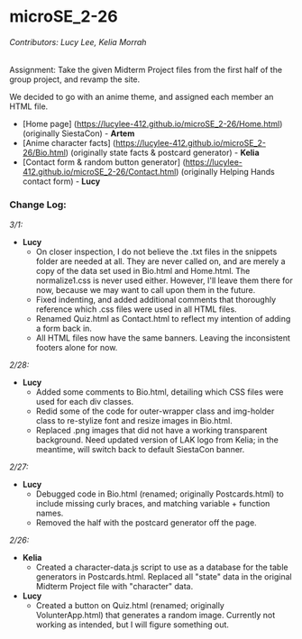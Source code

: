 # microSE_2-26

###### Contributors: Lucy Lee, Kelia Morrah

Assignment: Take the given Midterm Project files from the first half of the group project, and revamp the site.

We decided to go with an anime theme, and assigned each member an HTML file.
- [Home page] (https://lucylee-412.github.io/microSE_2-26/Home.html) (originally SiestaCon) - **Artem**
- [Anime character facts] (https://lucylee-412.github.io/microSE_2-26/Bio.html) (originally state facts & postcard generator) - **Kelia**
- [Contact form & random button generator] (https://lucylee-412.github.io/microSE_2-26/Contact.html) (originally Helping Hands contact form) - **Lucy**

### Change Log:
*3/1:*
- **Lucy**
  - On closer inspection, I do not believe the .txt files in the snippets folder are needed at all. They are never called on, and are merely a copy of the data set used in Bio.html and Home.html. The normalize1.css is never used either. However, I'll leave them there for now, because we may want to call upon them in the future.
  - Fixed indenting, and added additional comments that thoroughly reference which .css files were used in all HTML files.
  - Renamed Quiz.html as Contact.html to reflect my intention of adding a form back in.
  - All HTML files now have the same banners. Leaving the inconsistent footers alone for now.

*2/28:*
- **Lucy**
  - Added some comments to Bio.html, detailing which CSS files were used for each div classes.
  - Redid some of the code for outer-wrapper class and img-holder class to re-stylize font and resize images in Bio.html.
  - Replaced .png images that did not have a working transparent background. Need updated version of LAK logo from Kelia; in the meantime, will switch back to default SiestaCon banner.

*2/27:*
- **Lucy**
  - Debugged code in Bio.html (renamed; originally Postcards.html) to include missing curly braces, and matching variable + function names.
  - Removed the half with the postcard generator off the page.

*2/26:*
- **Kelia**
  - Created a character-data.js script to use as a database for the table generators in Postcards.html. Replaced all "state" data in the original Midterm Project file with "character" data.
- **Lucy**
  - Created a button on Quiz.html (renamed; originally VolunterApp.html) that generates a random image. Currently not working as intended, but I will figure something out.
